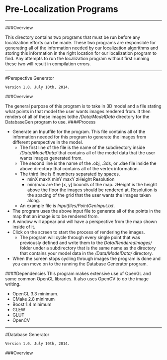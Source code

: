 Pre-Localization Programs
=========================
---
###Overview


This directory contains two programs that must be run before any localization efforts can be made. These two programs are responsible for generating all of the information needed by our localization algorithms and storing this information in the right location for our localization program to find. Any attempts to run the localization program without first running these two will result in compilation errors.

---

#Perspective Generator

    Version 1.0. July 10th, 2014.


###Overview

The general purpose of this program is to take in 3D model and a file stating what points in that model the user wants images rendered from. It then renders of all of these images tothe */Data/ModelData* directory for the DatabaseGen program to use.
####Process
* Generate an Inputfile for the program. This file contains all of the information needed for this program to generate the images from different perspective in the model.
   * The first line of the file is the name of the subdirectory inside */Data/ModelData/* that contains all of the model data that the user wants images generated from.
   * The second line is the name of the .obj, .3ds, or .dae file inside the above directory that contains all of the vertex information.
   * The third line is 6 numbers separated by spaces.
      * minX maxX minY maxY zHeight Resolution
      * min/max are the [x, y] bounds of the map. zHeight is the height above the floor the images should be rendered at. Resolution is the spacing of the grid that the user wants the images taken along. 
   * An example file is *Inputfiles/PointGenInput.txt*.
* The program uses the above input file to generate all of the points in the map that an image is to be rendered from.
* A window will appear and will have a perspective from the map shown inside of it.
* Click on the screen to start the process of rendering the images.
   * The program will cycle through every single point that was previously defined and write them to the *Data/RenderedImages/* folder under a subdirectory that is the same name as the directory that contains your model data in the */Data/ModelData/* directory.
* When the screen stops cycling through images the program is done and you can move on to the running the Database Generator program.

####Dependencies
This program makes extensive use of OpenGL and some common OpenGL libraries. It also uses OpenCV to do the image writing.
* OpenGL 3.3 minimum.
* CMake 2.8 minimum
* Boost 1.4 minimum
* GLEW
* GLUT
* OpenCV 

---

#Database Generator

    Version 1.0. July 10th, 2014.


###Overview



